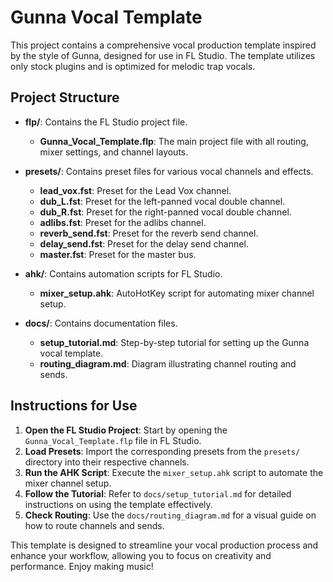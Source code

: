 # Gunna Vocal Template

This project contains a comprehensive vocal production template inspired by the style of Gunna, designed for use in FL Studio. The template utilizes only stock plugins and is optimized for melodic trap vocals.

## Project Structure

- **flp/**: Contains the FL Studio project file.
  - **Gunna_Vocal_Template.flp**: The main project file with all routing, mixer settings, and channel layouts.

- **presets/**: Contains preset files for various vocal channels and effects.
  - **lead_vox.fst**: Preset for the Lead Vox channel.
  - **dub_L.fst**: Preset for the left-panned vocal double channel.
  - **dub_R.fst**: Preset for the right-panned vocal double channel.
  - **adlibs.fst**: Preset for the adlibs channel.
  - **reverb_send.fst**: Preset for the reverb send channel.
  - **delay_send.fst**: Preset for the delay send channel.
  - **master.fst**: Preset for the master bus.

- **ahk/**: Contains automation scripts for FL Studio.
  - **mixer_setup.ahk**: AutoHotKey script for automating mixer channel setup.

- **docs/**: Contains documentation files.
  - **setup_tutorial.md**: Step-by-step tutorial for setting up the Gunna vocal template.
  - **routing_diagram.md**: Diagram illustrating channel routing and sends.

## Instructions for Use

1. **Open the FL Studio Project**: Start by opening the `Gunna_Vocal_Template.flp` file in FL Studio.
2. **Load Presets**: Import the corresponding presets from the `presets/` directory into their respective channels.
3. **Run the AHK Script**: Execute the `mixer_setup.ahk` script to automate the mixer channel setup.
4. **Follow the Tutorial**: Refer to `docs/setup_tutorial.md` for detailed instructions on using the template effectively.
5. **Check Routing**: Use the `docs/routing_diagram.md` for a visual guide on how to route channels and sends.

This template is designed to streamline your vocal production process and enhance your workflow, allowing you to focus on creativity and performance. Enjoy making music!